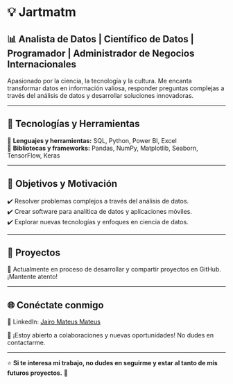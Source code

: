 # 💡 Jartmatm

## 📊 Analista de Datos | Científico de Datos | Programador | Administrador de Negocios Internacionales

Apasionado por la ciencia, la tecnología y la cultura. Me encanta transformar datos en información valiosa, responder preguntas complejas a través del análisis de datos y desarrollar soluciones innovadoras.

---

## 🚀 Tecnologías y Herramientas

🔹 **Lenguajes y herramientas:** SQL, Python, Power BI, Excel  
🔹 **Bibliotecas y frameworks:** Pandas, NumPy, Matplotlib, Seaborn, TensorFlow, Keras  

---

## 🎯 Objetivos y Motivación

✔️ Resolver problemas complejos a través del análisis de datos.  
✔️ Crear software para analítica de datos y aplicaciones móviles.  
✔️ Explorar nuevas tecnologías y enfoques en ciencia de datos.  

---

## 📂 Proyectos

📌 Actualmente en proceso de desarrollar y compartir proyectos en GitHub. ¡Mantente atento!  

---

## 🌐 Conéctate conmigo

🔗 LinkedIn: [Jairo Mateus Mateus](https://www.linkedin.com/in/jairo-mateus-mateus-09544084/)  

📩 ¡Estoy abierto a colaboraciones y nuevas oportunidades! No dudes en contactarme.  

---

⭐ **Si te interesa mi trabajo, no dudes en seguirme y estar al tanto de mis futuros proyectos.** 🚀

